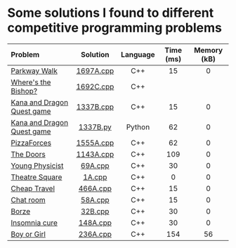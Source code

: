 # Some solutions I found to different competitive programming problems 

|Problem|Solution|Language|Time (ms)|Memory (kB)|
|:--------|:--------:|:--------:|:---:|:-------:|
|[Parkway Walk](https://codeforces.com/problemset/problem/1697/A)|[1697A.cpp](1697A.cpp)|C++|15|0|
|[Where's the Bishop?](https://codeforces.com/problemset/problem/1692/C)|[1692C.cpp](1692C.cpp)|C++|||
|[Kana and Dragon Quest game](https://codeforces.com/problemset/problem/1337/B)|[1337B.cpp](1337B.cpp)|C++|15|0|
|[Kana and Dragon Quest game](https://codeforces.com/problemset/problem/1337/B)|[1337B.py]((1337B.py))|Python|62|0|
|[PizzaForces](https://codeforces.com/problemset/problem/1555/A)|[1555A.cpp](1555A.cpp)|C++|62|0|
|[The Doors](https://codeforces.com/problemset/problem/1143/A)|[1143A.cpp](1143A.cpp)|C++|109|0|
|[Young Physicist](https://codeforces.com/problemset/problem/69/A)|[69A.cpp](69A.cpp)|C++|30|0|
|[Theatre Square](https://codeforces.com/problemset/problem/1/A)|[1A.cpp](1A.cpp)|C++|0|0|
|[Cheap Travel](https://codeforces.com/problemset/problem/466/A)|[466A.cpp](466A.cpp)|C++|15|0|
|[Chat room](https://codeforces.com/problemset/problem/58/A)|[58A.cpp](58A.cpp)|C++|15|0|
|[Borze](https://codeforces.com/problemset/problem/32/B)|[32B.cpp](32B.cpp)|C++|30|0|
|[Insomnia cure](https://codeforces.com/problemset/problem/148/A)|[148A.cpp](148A.cpp)|C++|30|0|
|[Boy or Girl](https://codeforces.com/problemset/problem/236/A)|[236A.cpp](236A.cpp)|C++|154|56|